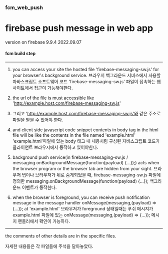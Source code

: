 ### fcm_web_push

# firebase push message in web app

version on firebase 9.9.4
2022.09.07



#### fcm build step
----

1. you can access your site the hosted file 'firebase-messaging-sw.js' for your browser's background service.
브라우저 백그라운드 서비스에서 사용할 자바스크립트 소프트웨어 코드 'firebase-messaging-sw.js' 파일이 접속하는 웹사이트에서
접근이 가능해야한다.

2. the url of the file is must accessible like 'http://example.host.com/firebase-messaging-sw.js'
2. 그리고 'http://example.host.com/firebase-messaging-sw.js'와 같은 주소로 파일을 받을 수 있어야 한다.

3. and client side javascript code snippet contents in body tag in the html file will be like the contents in the file named 'example.html'
'example.html'파일에 있는 body 태그 내 내용처럼 구성된 자바스크립트 코드가 클라이언트 브라우저에서 동작하고 있어야한다.

4. background push service(in firebase-messaging-sw.js / messaging.onBackgroundMessage(function(payload) {...});) acts when the browser program or the browser tab are hidden from your sight.
브라우저 탭이나 브라우저가 뒤로 숨게되었을 때, firebase-messaging-sw.js 파일에 정의한 messaging.onBackgroundMessage(function(payload) {...}); 백그라운드 이벤트가
동작한다.

5. when the browser is foreground, you can receive push notification message in the message handler onMessage(messaging,(payload) => {...}); at 'example.html'
브라우저가 foreground 상태일때는 푸쉬 메시지가 example.html 파일에 있는 onMessage(messaging,(payload) => {...}); 메시지 핸들러에서 확인이 가능하다.


----

the comments of other details are in the specific files.

자세한 내용들은 각 파일들에 주석을 달아놓았다.
